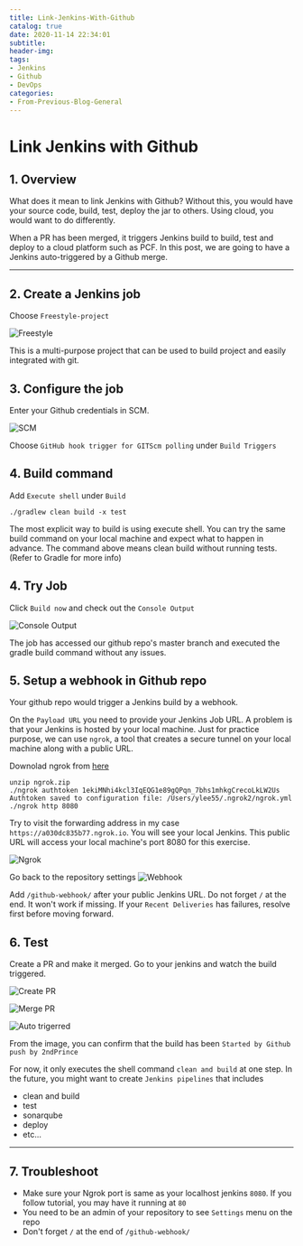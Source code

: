 ```yaml
---
title: Link-Jenkins-With-Github
catalog: true
date: 2020-11-14 22:34:01
subtitle:
header-img:
tags:
- Jenkins
- Github
- DevOps
categories:
- From-Previous-Blog-General
---
```


# Link Jenkins with Github

## 1. Overview

What does it mean to link Jenkins with Github?
Without this, you would have your source code, build, test, deploy the jar to others.
Using cloud, you would want to do differently.

When a PR has been merged, it triggers Jenkins build to build, test and deploy to a cloud platform such as PCF. In this post, we are going to have a Jenkins auto-triggered by a Github merge.

---

## 2. Create a Jenkins job

Choose `Freestyle-project`

![Freestyle](1-Freestyle.png)

This is a multi-purpose project that can be used to build project and easily integrated with git.

## 3. Configure the job

Enter your Github credentials in SCM.

![SCM](2-SCM.png)

Choose `GitHub hook trigger for GITScm polling` under `Build Triggers`

## 4. Build command

Add `Execute shell` under `Build`

``` lang=bash
./gradlew clean build -x test
```

The most explicit way to build is using execute shell.
You can try the same build command on your local machine and expect what to happen in advance. The command above means clean build without running tests. (Refer to Gradle for more info)

## 4. Try Job

Click `Build now` and check out the `Console Output`

![Console Output](3-Console.png)

The job has accessed our github repo's master branch and executed the gradle build command without any issues.

## 5. Setup a webhook in Github repo

Your github repo would trigger a Jenkins build by a webhook.

On the `Payload URL` you need to provide your Jenkins Job URL.
A problem is that your Jenkins is hosted by your local machine.
Just for practice purpose, we can use `ngrok`, a tool that creates a secure tunnel on your local machine along with a public URL.

Downolad ngrok from [here](https://dashboard.ngrok.com/get-started/setup)

``` lang=bash
unzip ngrok.zip 
./ngrok authtoken 1ekiMNhi4kcl3IqEQG1e89gQPqn_7bhs1mhkgCrecoLkLW2Us
Authtoken saved to configuration file: /Users/ylee55/.ngrok2/ngrok.yml
./ngrok http 8080
```

Try to visit the forwarding address in my case `https://a030dc835b77.ngrok.io`.
You will see your local Jenkins.
This public URL will access your local machine's port 8080 for this exercise.

![Ngrok](4-Ngrok.png)

Go back to the repository settings
![Webhook](5-Webhook.png)

Add `/github-webhook/` after your public Jenkins URL. Do not forget `/` at the end. It won't work if missing. If your `Recent Deliveries` has failures, resolve first before moving forward.

## 6. Test

Create a PR and make it merged.
Go to your jenkins and watch the build triggered.

![Create PR](6-Create-PR.png)

![Merge PR](6-Merge-PR.png)

![Auto trigerred](7-AutoTriggered.png)

From the image, you can confirm that the build has been `Started by Github push by 2ndPrince`

For now, it only executes the shell command `clean and build` at one step.
In the future, you might want to create `Jenkins pipelines` that includes

- clean and build
- test
- sonarqube
- deploy
- etc...

---

## 7. Troubleshoot

- Make sure your Ngrok port is same as your localhost jenkins `8080`. If you follow tutorial, you may have it running at `80`
- You need to be an admin of your repository to see `Settings` menu on the repo
- Don't forget `/` at the end of `/github-webhook/`
